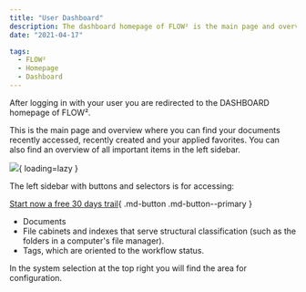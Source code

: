 ```yaml
---
title: "User Dashboard"
description: The dashboard homepage of FLOW² is the main page and overview where you can find recently accessed and recently created documents as well as your applied favorites.
date: "2021-04-17"

tags:
  - FLOW²
  - Homepage
  - Dashboard
---
```


After logging in with your user you are redirected to the DASHBOARD homepage of FLOW².

This is the main page and overview where you can find your documents recently accessed, recently created and your applied favorites. You can also find an overview of all important items in the left sidebar.

![](/_images/doc2/FLOW²_Dashboard-User-1-1024x585.png){ loading=lazy }

The left sidebar with buttons and selectors is for accessing:

[Start now a free 30 days trail](https://polydocs.io/free-trail/){ .md-button .md-button--primary }

- Documents
- File cabinets and indexes that serve structural classification (such as the folders in a computer's file manager).
- Tags, which are oriented to the workflow status.

In the system selection at the top right you will find the area for configuration.
